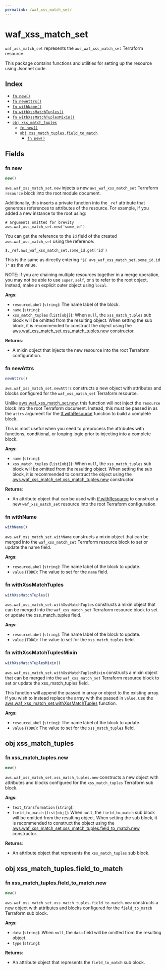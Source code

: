 ```yaml
---
permalink: /waf_xss_match_set/
---
```


# waf_xss_match_set

`waf_xss_match_set` represents the `aws_waf_xss_match_set` Terraform resource.



This package contains functions and utilities for setting up the resource using Jsonnet code.


## Index

* [`fn new()`](#fn-new)
* [`fn newAttrs()`](#fn-newattrs)
* [`fn withName()`](#fn-withname)
* [`fn withXssMatchTuples()`](#fn-withxssmatchtuples)
* [`fn withXssMatchTuplesMixin()`](#fn-withxssmatchtuplesmixin)
* [`obj xss_match_tuples`](#obj-xss_match_tuples)
  * [`fn new()`](#fn-xss_match_tuplesnew)
  * [`obj xss_match_tuples.field_to_match`](#obj-xss_match_tuplesfield_to_match)
    * [`fn new()`](#fn-xss_match_tuplesfield_to_matchnew)

## Fields

### fn new

```ts
new()
```


`aws.waf_xss_match_set.new` injects a new `aws_waf_xss_match_set` Terraform `resource`
block into the root module document.

Additionally, this inserts a private function into the `_ref` attribute that generates references to attributes of the
resource. For example, if you added a new instance to the root using:

    # arguments omitted for brevity
    aws.waf_xss_match_set.new('some_id')

You can get the reference to the `id` field of the created `aws.waf_xss_match_set` using the reference:

    $._ref.aws_waf_xss_match_set.some_id.get('id')

This is the same as directly entering `"${ aws_waf_xss_match_set.some_id.id }"` as the value.

NOTE: if you are chaining multiple resources together in a merge operation, you may not be able to use `super`, `self`,
or `$` to refer to the root object. Instead, make an explicit outer object using `local`.

**Args**:
  - `resourceLabel` (`string`): The name label of the block.
  - `name` (`string`): 
  - `xss_match_tuples` (`list[obj]`):  When `null`, the `xss_match_tuples` sub block will be omitted from the resulting object. When setting the sub block, it is recommended to construct the object using the [aws.waf_xss_match_set.xss_match_tuples.new](#fn-wafxssmatchsetxssmatchtuplesnew) constructor.

**Returns**:
- A mixin object that injects the new resource into the root Terraform configuration.


### fn newAttrs

```ts
newAttrs()
```


`aws.waf_xss_match_set.newAttrs` constructs a new object with attributes and blocks configured for the `waf_xss_match_set`
Terraform resource.

Unlike [aws.waf_xss_match_set.new](#fn-wafxssmatchsetnew), this function will not inject the `resource`
block into the root Terraform document. Instead, this must be passed in as the `attrs` argument for the
[tf.withResource](https://github.com/tf-libsonnet/core/tree/main/docs#fn-withresource) function to build a complete block.

This is most useful when you need to preprocess the attributes with functions, conditional, or looping logic prior to
injecting into a complete block.

**Args**:
  - `name` (`string`): 
  - `xss_match_tuples` (`list[obj]`):  When `null`, the `xss_match_tuples` sub block will be omitted from the resulting object. When setting the sub block, it is recommended to construct the object using the [aws.waf_xss_match_set.xss_match_tuples.new](#fn-wafxssmatchsetxssmatchtuplesnew) constructor.

**Returns**:
  - An attribute object that can be used with [tf.withResource](https://github.com/tf-libsonnet/core/tree/main/docs#fn-withresource) to construct a new `waf_xss_match_set` resource into the root Terraform configuration.


### fn withName

```ts
withName()
```

`aws.waf_xss_match_set.withName` constructs a mixin object that can be merged into the `waf_xss_match_set`
Terraform resource block to set or update the name field.



**Args**:
  - `resourceLabel` (`string`): The name label of the block to update.
  - `value` (`TODO`): The value to set for the `name` field.


### fn withXssMatchTuples

```ts
withXssMatchTuples()
```

`aws.waf_xss_match_set.withXssMatchTuples` constructs a mixin object that can be merged into the `waf_xss_match_set`
Terraform resource block to set or update the xss_match_tuples field.



**Args**:
  - `resourceLabel` (`string`): The name label of the block to update.
  - `value` (`TODO`): The value to set for the `xss_match_tuples` field.


### fn withXssMatchTuplesMixin

```ts
withXssMatchTuplesMixin()
```

`aws.waf_xss_match_set.withXssMatchTuplesMixin` constructs a mixin object that can be merged into the `waf_xss_match_set`
Terraform resource block to set or update the xss_match_tuples field.

This function will append the passed in array or object to the existing array. If you wish
to instead replace the array with the passed in `value`, use the [aws.waf_xss_match_set.withXssMatchTuples](TODO)
function.


**Args**:
  - `resourceLabel` (`string`): The name label of the block to update.
  - `value` (`TODO`): The value to set for the `xss_match_tuples` field.


## obj xss_match_tuples



### fn xss_match_tuples.new

```ts
new()
```


`aws.waf_xss_match_set.xss_match_tuples.new` constructs a new object with attributes and blocks configured for the `xss_match_tuples`
Terraform sub block.



**Args**:
  - `text_transformation` (`string`): 
  - `field_to_match` (`list[obj]`):  When `null`, the `field_to_match` sub block will be omitted from the resulting object. When setting the sub block, it is recommended to construct the object using the [aws.waf_xss_match_set.xss_match_tuples.field_to_match.new](#fn-xssmatchtuplesfieldtomatchnew) constructor.

**Returns**:
  - An attribute object that represents the `xss_match_tuples` sub block.


## obj xss_match_tuples.field_to_match



### fn xss_match_tuples.field_to_match.new

```ts
new()
```


`aws.waf_xss_match_set.xss_match_tuples.field_to_match.new` constructs a new object with attributes and blocks configured for the `field_to_match`
Terraform sub block.



**Args**:
  - `data` (`string`):  When `null`, the `data` field will be omitted from the resulting object.
  - `type` (`string`): 

**Returns**:
  - An attribute object that represents the `field_to_match` sub block.
